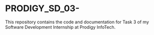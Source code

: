 # PRODIGY_SD_03-
This repository contains the code and documentation for Task 3 of my Software Development Internship at Prodigy InfoTech.
